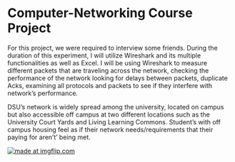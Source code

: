 # Computer-Networking Course Project
For this project, we were required to interview some friends. During the duration of this experiment, I will utilize Wireshark and its multiple functionalities as well as Excel. I will be using Wireshark to measure different packets that are traveling across the network, checking the performance of the network looking for delays between packets, duplicate Acks, examining all protocols and packets to see if they interfere with network’s performance.

DSU’s network is widely spread among the university, located on campus but also accessible off campus at two different locations such as the University Court Yards and Living Learning Commons. Student’s with off campus housing feel as if their network needs/requirements that their paying for aren’t’ being met. 

<a href="https://imgflip.com/gif/3ckhry"><img src="https://i.imgflip.com/3ckhry.gif" title="made at imgflip.com"/></a>
